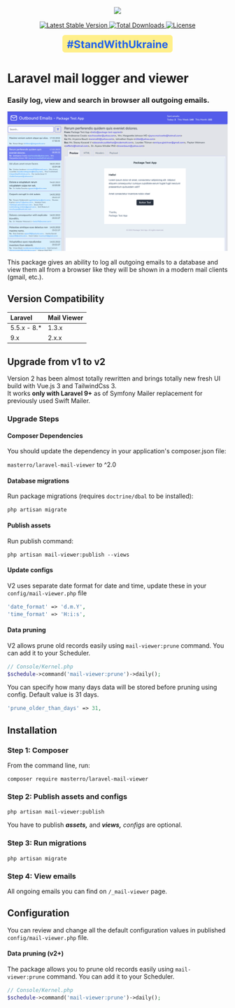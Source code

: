 <p align="center">
    <img src="https://raw.githubusercontent.com/laravel/art/master/logo-lockup/5%20SVG/2%20CMYK/1%20Full%20Color/laravel-logolockup-cmyk-red.svg">
</p>

<p align="center">
    <a href="https://packagist.org/packages/masterro/laravel-mail-viewer">
        <img src="https://img.shields.io/packagist/v/masterro/laravel-mail-viewer.svg?style=flat-rounded" alt="Latest Stable Version">
    </a>
    <a href="https://packagist.org/packages/masterro/laravel-mail-viewer">
        <img src="https://img.shields.io/packagist/dt/masterro/laravel-mail-viewer.svg?style=flat-rounded" alt="Total Downloads">
    </a>
    <a href="https://github.com/MasterRO94/laravel-mail-viewer/blob/master/LICENSE">
        <img src="https://img.shields.io/github/license/MasterRO94/laravel-mail-viewer" alt="License">
    </a>
</p>

<p align="center">
    <a href="https://github.com/vshymanskyy/StandWithUkraine/blob/main/docs/README.md">
        <img src="https://raw.githubusercontent.com/vshymanskyy/StandWithUkraine/main/badges/StandWithUkraine.svg" alt="StandWithUkraine">
    </a>
</p>

# Laravel mail logger and viewer

### Easily log, view and search in browser all outgoing emails.

![preview](https://github.com/MasterRO94/packages/blob/master/mail-viewer/Mail%20Viewer%20V2.png "Preview")

This package gives an ability to log all outgoing emails to a database and view them all from a browser like they will
be shown in a modern mail clients (gmail, etc.).

## Version Compatibility

| Laravel     | Mail Viewer |
|:------------|:------------|
| 5.5.x - 8.* | 1.3.x       |
| 9.x         | 2.x.x       |

## Upgrade from v1 to v2

Version 2 has been almost totally rewritten and brings totally new fresh UI build with Vue.js 3 and TailwindCss 3.  
It works **only with Laravel 9+** as of Symfony Mailer replacement for previously used Swift Mailer.

### Upgrade Steps

#### Composer Dependencies

You should update the dependency in your application's composer.json file:

`masterro/laravel-mail-viewer` to ^2.0

#### Database migrations

Run package migrations (requires `doctrine/dbal` to be installed):

```shell
php artisan migrate
```

#### Publish assets

Run publish command:

```shell
php artisan mail-viewer:publish --views
```

#### Update configs

V2 uses separate date format for date and time, update these in your `config/mail-viewer.php` file

```php
'date_format' => 'd.m.Y',
'time_format' => 'H:i:s',
```

#### Data pruning

V2 allows prune old records easily using `mail-viewer:prune` command. You can add it to your Scheduler.

```php
// Console/Kernel.php
$schedule->command('mail-viewer:prune')->daily();
```

You can specify how many days data will be stored before pruning using config. Default value is 31 days.

```php
'prune_older_than_days' => 31,
```

## Installation

### Step 1: Composer

From the command line, run:

```
composer require masterro/laravel-mail-viewer
```

### Step 2: Publish assets and configs

```
php artisan mail-viewer:publish
```

You have to publish _**assets,**_ and _**views,**_ _configs_ are optional.

### Step 3: Run migrations

```
php artisan migrate
```

### Step 4: View emails

All ongoing emails you can find on `/_mail-viewer` page.

## Configuration

You can review and change all the default configuration values in published `config/mail-viewer.php` file.

#### Data pruning (v2+)

The package allows you to prune old records easily using `mail-viewer:prune` command. You can add it to your Scheduler.

```php
// Console/Kernel.php
$schedule->command('mail-viewer:prune')->daily();
```
